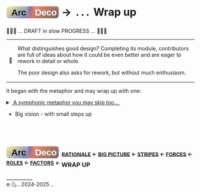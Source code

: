 # <sub>[![Arc Deco.](../../../../_rsc/_img/ArcDeco/ArcDeco-bar-h33px_rounded.png)](../../README.md)</sub> &rarr; &thinsp;.&thinsp;.&thinsp;.&thinsp; Wrap up

🚧🚧🚧 ... DRAFT in slow PROGRESS ... 🚧🚧🚧

<table align="center"><tr></tr><tr><td>💬</td><td>
 
What distinguishes good design? Completing its module, contributors are full of ideas about how it could be even better and are eager to rework in detail or whole.

The poor design also asks for rework, but without much enthusiasm.

</td></tr></table>

It began with the metaphor and may wrap up with one:

<details><summary><ins>&nbsp;A symphonic metaphor you may skip too...&nbsp;</ins></summary>

The composer and conductor may or not play one or two instruments, rarely a few, but never some.

\___________</details>


+ Big vision - with small steps up

  ## &nbsp;

### [![Arc Deco.](../../../../_rsc/_img/ArcDeco/ArcDeco-bar-h33px_rounded.png)](../../README.md) <sup>&nbsp;[RATIONALE](../01.Rationale/README.md) &larr; [BIG&nbsp;PICTURE](../02.BigPict/README.md) &larr; [STRIPES](../03.Stripes/README.md) &larr; [FORCES](../04.Forces/README.md) &larr; [ROLES](../05.Roles/README.md) &larr; [FACTORS](../06.Factors/README.md) &larr;</sup> **WRAP&nbsp;UP**

\___________\
🔚 🌜.. 2024-2025 ..
